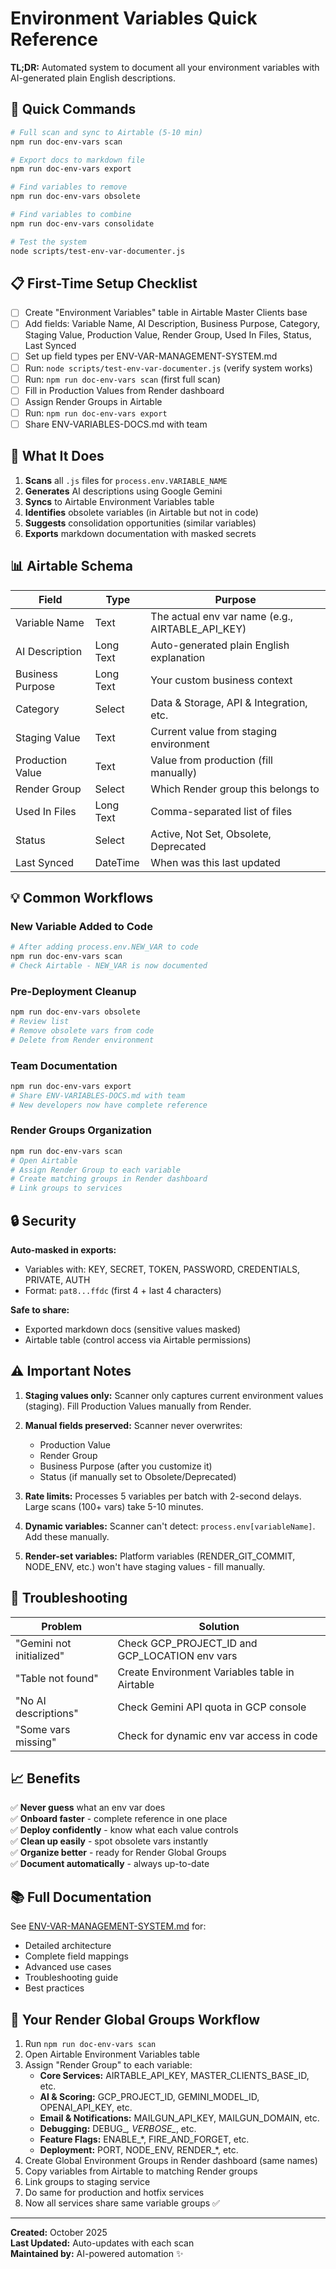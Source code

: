 # Environment Variables Quick Reference

**TL;DR:** Automated system to document all your environment variables with AI-generated plain English descriptions.

## 🚀 Quick Commands

```bash
# Full scan and sync to Airtable (5-10 min)
npm run doc-env-vars scan

# Export docs to markdown file
npm run doc-env-vars export

# Find variables to remove
npm run doc-env-vars obsolete

# Find variables to combine
npm run doc-env-vars consolidate

# Test the system
node scripts/test-env-var-documenter.js
```

## 📋 First-Time Setup Checklist

- [ ] Create "Environment Variables" table in Airtable Master Clients base
- [ ] Add fields: Variable Name, AI Description, Business Purpose, Category, Staging Value, Production Value, Render Group, Used In Files, Status, Last Synced
- [ ] Set up field types per ENV-VAR-MANAGEMENT-SYSTEM.md
- [ ] Run: `node scripts/test-env-var-documenter.js` (verify system works)
- [ ] Run: `npm run doc-env-vars scan` (first full scan)
- [ ] Fill in Production Values from Render dashboard
- [ ] Assign Render Groups in Airtable
- [ ] Run: `npm run doc-env-vars export`
- [ ] Share ENV-VARIABLES-DOCS.md with team

## 🎯 What It Does

1. **Scans** all `.js` files for `process.env.VARIABLE_NAME`
2. **Generates** AI descriptions using Google Gemini
3. **Syncs** to Airtable Environment Variables table
4. **Identifies** obsolete variables (in Airtable but not in code)
5. **Suggests** consolidation opportunities (similar variables)
6. **Exports** markdown documentation with masked secrets

## 📊 Airtable Schema

| Field | Type | Purpose |
|-------|------|---------|
| Variable Name | Text | The actual env var name (e.g., AIRTABLE_API_KEY) |
| AI Description | Long Text | Auto-generated plain English explanation |
| Business Purpose | Long Text | Your custom business context |
| Category | Select | Data & Storage, API & Integration, etc. |
| Staging Value | Text | Current value from staging environment |
| Production Value | Text | Value from production (fill manually) |
| Render Group | Select | Which Render group this belongs to |
| Used In Files | Long Text | Comma-separated list of files |
| Status | Select | Active, Not Set, Obsolete, Deprecated |
| Last Synced | DateTime | When was this last updated |

## 💡 Common Workflows

### New Variable Added to Code

```bash
# After adding process.env.NEW_VAR to code
npm run doc-env-vars scan
# Check Airtable - NEW_VAR is now documented
```

### Pre-Deployment Cleanup

```bash
npm run doc-env-vars obsolete
# Review list
# Remove obsolete vars from code
# Delete from Render environment
```

### Team Documentation

```bash
npm run doc-env-vars export
# Share ENV-VARIABLES-DOCS.md with team
# New developers now have complete reference
```

### Render Groups Organization

```bash
npm run doc-env-vars scan
# Open Airtable
# Assign Render Group to each variable
# Create matching groups in Render dashboard
# Link groups to services
```

## 🔒 Security

**Auto-masked in exports:**
- Variables with: KEY, SECRET, TOKEN, PASSWORD, CREDENTIALS, PRIVATE, AUTH
- Format: `pat8...ffdc` (first 4 + last 4 characters)

**Safe to share:**
- Exported markdown docs (sensitive values masked)
- Airtable table (control access via Airtable permissions)

## ⚠️ Important Notes

1. **Staging values only:** Scanner only captures current environment values (staging). Fill Production Values manually from Render.

2. **Manual fields preserved:** Scanner never overwrites:
   - Production Value
   - Render Group
   - Business Purpose (after you customize it)
   - Status (if manually set to Obsolete/Deprecated)

3. **Rate limits:** Processes 5 variables per batch with 2-second delays. Large scans (100+ vars) take 5-10 minutes.

4. **Dynamic variables:** Scanner can't detect: `process.env[variableName]`. Add these manually.

5. **Render-set variables:** Platform variables (RENDER_GIT_COMMIT, NODE_ENV, etc.) won't have staging values - fill manually.

## 🐛 Troubleshooting

| Problem | Solution |
|---------|----------|
| "Gemini not initialized" | Check GCP_PROJECT_ID and GCP_LOCATION env vars |
| "Table not found" | Create Environment Variables table in Airtable |
| "No AI descriptions" | Check Gemini API quota in GCP console |
| "Some vars missing" | Check for dynamic env var access in code |

## 📈 Benefits

✅ **Never guess** what an env var does  
✅ **Onboard faster** - complete reference in one place  
✅ **Deploy confidently** - know what each value controls  
✅ **Clean up easily** - spot obsolete vars instantly  
✅ **Organize better** - ready for Render Global Groups  
✅ **Document automatically** - always up-to-date  

## 📚 Full Documentation

See [ENV-VAR-MANAGEMENT-SYSTEM.md](./ENV-VAR-MANAGEMENT-SYSTEM.md) for:
- Detailed architecture
- Complete field mappings
- Advanced use cases
- Troubleshooting guide
- Best practices

## 🎯 Your Render Global Groups Workflow

1. Run `npm run doc-env-vars scan`
2. Open Airtable Environment Variables table
3. Assign "Render Group" to each variable:
   - **Core Services:** AIRTABLE_API_KEY, MASTER_CLIENTS_BASE_ID, etc.
   - **AI & Scoring:** GCP_PROJECT_ID, GEMINI_MODEL_ID, OPENAI_API_KEY, etc.
   - **Email & Notifications:** MAILGUN_API_KEY, MAILGUN_DOMAIN, etc.
   - **Debugging:** DEBUG_*, VERBOSE_*, etc.
   - **Feature Flags:** ENABLE_*, FIRE_AND_FORGET, etc.
   - **Deployment:** PORT, NODE_ENV, RENDER_*, etc.
4. Create Global Environment Groups in Render dashboard (same names)
5. Copy variables from Airtable to matching Render groups
6. Link groups to staging service
7. Do same for production and hotfix services
8. Now all services share same variable groups ✅

---

**Created:** October 2025  
**Last Updated:** Auto-updates with each scan  
**Maintained by:** AI-powered automation ✨
